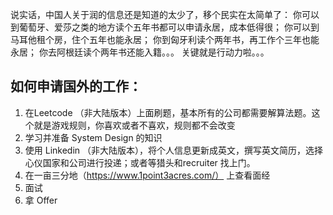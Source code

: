 说实话，中国人关于润的信息还是知道的太少了，移个民实在太简单了：
你可以到葡萄牙、爱莎之类的地方读个五年书都可以申请永居，成本低得很；
你可以到马耳他租个房，住个五年也能永居；
你到匈牙利读个两年书，再工作个三年也能永居；
你去阿根廷读个两年书还能入籍。。。
关键就是行动力啦。。。


## 如何申请国外的工作：

1. 在Leetcode （非大陆版本）上面刷题，基本所有的公司都需要解算法题。这个就是游戏规则，你喜欢或者不喜欢，规则都不会改变
2. 学习并准备 System Design 的知识
3. 使用 Linkedin （非大陆版本），将个人信息更新成英文，撰写英文简历，选择心仪国家和公司进行投递；或者等猎头和recruiter 找上门。
4. 在一亩三分地（https://www.1point3acres.com/） 上查看面经
5. 面试
6. 拿 Offer